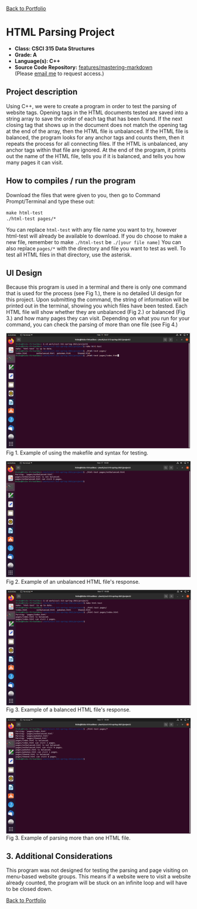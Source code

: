 [Back to Portfolio](./)

HTML Parsing Project
===============

-   **Class: CSCI 315 Data Structures** 
-   **Grade: A**
-   **Language(s): C++**
-   **Source Code Repository:** [features/mastering-markdown](https://guides.github.com/features/mastering-markdown/)  
    (Please [email me](mailto:cahicks@csustudent.net?subject=GitHub%20Access) to request access.)

## Project description

Using C++, we were to create a program in order to test the parsing of website tags. Opening tags in the HTML documents tested are saved into a string array to save the order of each tag that has been found. If the next closing tag that shows up in the document does not match the opening tag at the end of the array, then the HTML file is unbalanced. If the HTML file is balanced, the program looks for any anchor tags and counts them, then it repeats the process for all connecting files. If the HTML is unbalanced, any anchor tags within that file are ignored. At the end of the program, it prints out the name of the HTML file, tells you if it is balanced, and tells you how many pages it can visit. 

## How to compiles / run the program

Download the files that were given to you, then go to Command Prompt/Terminal and type these out:

```cd [folder you put the project in]
make html-test
./html-test pages/*
```
You can replace ```html-test``` with any file name you want to try, however html-test will already be available to download. If you do choose to make a new file, remember to make ```./html-test``` be ```./[your file name]```
You can also replace ```pages/*``` with the directory and file you want to test as well. To test all HTML files in that directory, use the asterisk.

## UI Design

Because this program is used in a terminal and there is only one command that is used for the process (see Fig 1.), there is no detailed UI design for this project. Upon submitting the command, the string of information will be printed out in the terminal, showing you which files have been tested. Each HTML file will show whether they are unbalanced (Fig 2.) or balanced (Fig 3.) and how many pages they can visit. Depending on what you run for your command, you can check the parsing of more than one file (see Fig 4.)

![screenshot](images/parser1.PNG)
Fig 1. Example of using the makefile and syntax for testing.

![screenshot](images/parser2.PNG)
Fig 2. Example of an unbalanced HTML file's response.

![screenshot](images/parser3.PNG)
Fig 3. Example of a balanced HTML file's response.

![screenshot](images/parser4.PNG)
Fig 3. Example of parsing more than one HTML file.

## 3. Additional Considerations

This program was not designed for testing the parsing and page visiting on menu-based website groups. This means if a website were to visit a website already counted, the program will be stuck on an infinite loop and will have to be closed down.

[Back to Portfolio](./)
